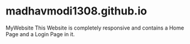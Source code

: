 # madhavmodi1308.github.io
MyWebsite
This Website is completely responsive and contains a Home Page and a Login Page in it.
